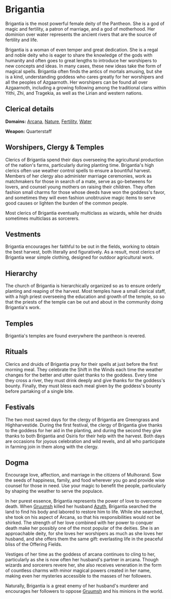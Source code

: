 # Brigantia
Brigantia is the most powerful female deity of the Pantheon. She is a god of magic and fertility, a patron of marriage, and a god of motherhood. Her dominion over water represents the ancient rivers that are the source of fertility and life.

Brigantia is a woman of even temper and great dedication. She is a regal and noble deity who is eager to share the knowledge of the gods with humanity and often goes to great lengths to introduce her worshipers to new concepts and ideas. In many cases, these new ideas take the form of magical spells. Brigantia often finds the antics of mortals amusing, but she is a kind, understanding goddess who cares greatly for her worshipers and all the peoples of Azgaarnoth. Her worshipers can be found all over Azgaarnoth, including a growing following among the traditional clans within Yithi, Zhi, and Tragekia, as well as the Lirian and western nations.

## Clerical details
**Domains:** [Arcana](../../Classes/Cleric/Arcana.md), [Nature](../../Classes/Cleric/Nature.md), [Fertility](../../Classes/Cleric/Fertility.md), [Water](../../Classes/Cleric/Water.md)

**Weapon:** Quarterstaff

## Worshipers, Clergy & Temples
Clerics of Brigantia spend their days overseeing the agricultural production of the nation's farms, particularly during planting time. Brigantia's high clerics often use weather control spells to ensure a bountiful harvest. Members of her clergy also administer marriage ceremonies, work as matchmakers for those in search of a mate, serve as go-betweens for lovers, and counsel young mothers on raising their children. They often fashion small charms for those whose deeds have won the goddess's favor, and sometimes they will even fashion unobtrusive magic items to serve good causes or lighten the burden of the common people.

Most clerics of Brigantia eventually multiclass as wizards, while her druids sometimes multiclass as sorcerers.

## Vestments
Brigantia encourages her faithful to be out in the fields, working to obtain the best harvest, both literally and figuratively. As a result, most clerics of Brigantia wear simple clothing, designed for outdoor agricultural work. 

## Hierarchy
The church of Brigantia is hierarchically organized so as to ensure orderly planting and reaping of the harvest. Most temples have a small clerical staff, with a high priest overseeing the education and growth of the temple, so so that the priests of the temple can be out and about in the community doing Brigantia's work.  

## Temples
Brigantia's temples are found everywhere the pantheon is revered.

## Rituals
Clerics and druids of Brigantia pray for their spells at just before the first morning meal. They celebrate the Shift in the Winds each time the weather changes for the better and utter quiet thanks to the goddess. Every time they cross a river, they must drink deeply and give thanks for the goddess's bounty. Finally, they must bless each meal given by the goddess's bounty before partaking of a single bite.

## Festivals
The two most sacred days for the clergy of Brigantia are Greengrass and Highharvestide. During the first festival, the clergy of Brigantia give thanks to the goddess for her aid in the planting, and during the second they give thanks to both Brigantia and Osiris for their help with the harvest. Both days are occasions for joyous celebration and wild revels, and all who participate in farming join in them along with the clergy. 

## Dogma
Encourage love, affection, and marriage in the citizens of Mulhorand. Sow the seeds of happiness, family, and food wherever you go and provide wise counsel for those in need. Use your magic to benefit the people, particularly by shaping the weather to serve the populace.

In her purest essence, Brigantia represents the power of love to overcome death. When [Gruumsh](./Gruumsh.md) killed her husband [Azuth](Azuth.md), Brigantia searched the land to find his body and labored to restore him to life. While she searched, she took on his aspect of Arcana, so that his responsibilities would not be shirked. The strength of her love combined with her power to conquer death make her possibly one of the most popular of the deities. She is an approachable deity, for she loves her worshipers as much as she loves her husband, and she offers them the same gift: everlasting life in the peaceful bliss of the Offering Fields.

Vestiges of her time as the goddess of arcana continues to cling to her, particularly as she is now often her husband's partner in arcana. Though wizards and sorcerers revere her, she also receives veneration in the form of countless charms with minor magical powers created in her name, making even her mysteries accessible to the masses of her followers.

Naturally, Brigantia is a great enemy of her husband's murderer and encourages her followers to oppose [Gruumsh](Gruumsh.md) and his minions in the world.

